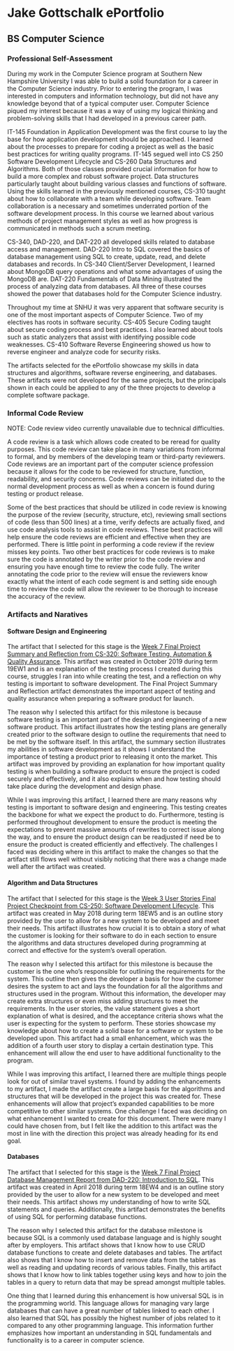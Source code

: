 # Jake Gottschalk ePortfolio
## BS Computer Science


### Professional Self-Assessment

During my work in the Computer Science program at Southern New Hampshire University I was able to build a solid foundation for a career in the Computer Science industry. Prior to entering the program, I was interested in computers and information technology, but did not have any knowledge beyond that of a typical computer user. Computer Science piqued my interest because it was a way of using my logical thinking and problem-solving skills that I had developed in a previous career path. 
	
IT-145 Foundation in Application Development was the first course to lay the base for how application development should be approached. I learned about the processes to prepare for coding a project as well as the basic best practices for writing quality programs. IT-145 segued well into CS 250 Software Development Lifecycle and CS-260 Data Structures and Algorithms. Both of those classes provided crucial information for how to build a more complex and robust software project. Data structures particularly taught about building various classes and functions of software. Using the skills learned in the previously mentioned courses, CS-310 taught about how to collaborate with a team while developing software. Team collaboration is a necessary and sometimes underrated portion of the software development process. In this course we learned about various methods of project management styles as well as how progress is communicated in methods such a scrum meeting.

CS-340, DAD-220, and DAT-220 all developed skills related to database access and management. DAD-220 Intro to SQL covered the basics of database management using SQL to create, update, read, and delete databases and records. In CS-340 Client/Server Development, I learned about MongoDB query operations and what some advantages of using the MongoDB are. DAT-220 Fundamentals of Data Mining illustrated the process of analyzing data from databases. All three of these courses showed the power that databases hold for the Computer Science industry.

Throughout my time at SNHU it was very apparent that software security is one of the most important aspects of Computer Science. Two of my electives has roots in software security. CS-405 Secure Coding taught about secure coding process and best practices. I also learned about tools such as static analyzers that assist with identifying possible code weaknesses. CS-410 Software Reverse Engineering showed us how to reverse engineer and analyze code for security risks.

The artifacts selected for the ePortfolio showcase my skills in data structures and algorithms, software reverse engineering, and databases. These artifacts were not developed for the same projects, but the principals shown in each could be applied to any of the three projects to develop a complete software package.


### Informal Code Review

NOTE: Code review video currently unavailable due to technical difficulties.

A code review is a task which allows code created to be reread for quality purposes. This code review can take place in many variations from informal to formal, and by members of the developing team or third-party reviewers. Code reviews are an important part of the computer science profession because it allows for the code to be reviewed for structure, function, readability, and security concerns. Code reviews can be initiated due to the normal development process as well as when a concern is found during testing or product release.

Some of the best practices that should be utilized in code review is knowing the purpose of the review (security, structure, etc), reviewing small sections of code (less than 500 lines) at a time, verify defects are actually fixed, and use code analysis tools to assist in code reviews. These best practices will help ensure the code reviews are efficient and effective when they are performed. There is little point in performing a code review if the review misses key points. Two other best practices for code reviews is to make sure the code is annotated by the writer prior to the code review and ensuring you have enough time to review the code fully. The writer annotating the code prior to the review will ensue the reviewers know exactly what the intent of each code segment is and setting side enough time to review the code will allow the reviewer to be thorough to increase the accuracy of the review.


### Artifacts and Naratives

#### Software Design and Engineering

The artifact that I selected for this stage is the [Week 7 Final Project Summary and Reflection from CS-320: Software Testing, Automation & Quality Assurance](https://drive.google.com/file/d/1_-biJzVYMaGyCA2ARoNHRwh3VDpy5oQe/view?usp=sharing). This artifact was created in October 2019 during term 19EW1 and is an explanation of the testing process I created during this course, struggles I ran into while creating the test, and a reflection on why testing is important to software development. The Final Project Summary and Reflection artifact demonstrates the important aspect of testing and quality assurance when preparing a software product for launch.

The reason why I selected this artifact for this milestone is because software testing is an important part of the design and engineering of a new software product. This artifact illustrates how the testing plans are generally created prior to the software design to outline the requirements that need to be met by the software itself. In this artifact, the summary section illustrates my abilities in software development as it shows I understand the importance of testing a product prior to releasing it onto the market. This artifact was improved by providing an explanation for how important quality testing is when building a software product to ensure the project is coded securely and effectively, and it also explains when and how testing should take place during the development and design phase.

While I was improving this artifact, I learned there are many reasons why testing is important to software design and engineering. This testing creates the backbone for what we expect the product to do. Furthermore, testing is performed throughout development to ensure the product is meeting the expectations to prevent massive amounts of rewrites to correct issue along the way, and to ensure the product design can be readjusted if need be to ensure the product is created efficiently and effectively. The challenges I faced was deciding where in this artifact to make the changes so that the artifact still flows well without visibly noticing that there was a change made well after the artifact was created.


#### Algorithm and Data Structures

The artifact that I selected for this stage is the [Week 3 User Stories Final Project Checkpoint from CS-250: Software Development Lifecycle](https://drive.google.com/file/d/1ZBtxx5LKgka3BAoYstSvVpflvgI5mM-9/view?usp=sharing). This artifact was created in May 2018 during term 18EW5 and is an outline story provided by the user to allow for a new system to be developed and meet their needs. This artifact illustrates how crucial it is to obtain a story of what the customer is looking for their software to do in each section to ensure the algorithms and data structures developed during programming at correct and effective for the system’s overall operation.
  
The reason why I selected this artifact for this milestone is because the customer is the one who’s responsible for outlining the requirements for the system. This outline then gives the developer a basis for how the customer desires the system to act and lays the foundation for all the algorithms and structures used in the program. Without this information, the developer may create extra structures or even miss adding structures to meet the requirements. In the user stories, the value statement gives a short explanation of what is desired, and the acceptance criteria shows what the user is expecting for the system to perform. These stories showcase my knowledge about how to create a solid base for a software or system to be developed upon. This artifact had a small enhancement, which was the addition of a fourth user story to display a certain destination type. This enhancement will allow the end user to have additional functionality to the program. 
  
While I was improving this artifact, I learned there are multiple things people look for out of similar travel systems. I found by adding the enhancements to my artifact, I made the artifact create a large basis for the algorithms and structures that will be developed in the project this was created for. These enhancements will allow that project’s expanded capabilities to be more competitive to other similar systems. One challenge I faced was deciding on what enhancement I wanted to create for this document. There were many I could have chosen from, but I felt like the addition to this artifact was the most in line with the direction this project was already heading for its end goal.


#### Databases

The artifact that I selected for this stage is the [Week 7 Final Project Database Management Report from DAD-220: Introduction to SQL](https://drive.google.com/file/d/1PMps7bOlSdyB5jcG8K4ZhcJ9OkTdaXEX/view?usp=sharing). This artifact was created in April 2018 during term 18EW4 and is an outline story provided by the user to allow for a new system to be developed and meet their needs. This artifact shows my understanding of how to write SQL statements and queries. Additionally, this artifact demonstrates the benefits of using SQL for performing database functions.

The reason why I selected this artifact for the database milestone is because SQL is a commonly used database language and is highly sought after by employers. This artifact shows that I know how to use CRUD database functions to create and delete databases and tables. The artifact also shows that I know how to insert and remove data from the tables as well as reading and updating records of various tables. Finally, this artifact shows that I know how to link tables together using keys and how to join the tables in a query to return data that may be spread amongst multiple tables.

One thing that I learned during this enhancement is how universal SQL is in the programming world. This language allows for managing vary large databases that can have a great number of tables linked to each other. I also learned that SQL has possibly the highest number of jobs related to it compared to any other programming language. This information further emphasizes how important an understanding in SQL fundamentals and functionality is to a career in computer science.
